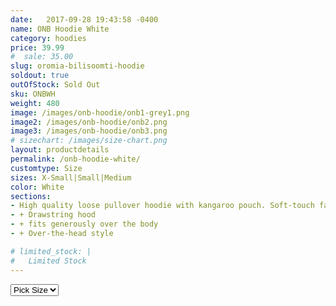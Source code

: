 ```yaml
---
date:   2017-09-28 19:43:58 -0400
name: ONB Hoodie White
category: hoodies
price: 39.99
#  sale: 35.00 
slug: oromia-bilisoomti-hoodie
soldout: true
outOfStock: Sold Out
sku: ONBWH
weight: 480
image: /images/onb-hoodie/onb1-grey1.png
image2: /images/onb-hoodie/onb2.png
image3: /images/onb-hoodie/onb3.png
# sizechart: /images/size-chart.png
layout: productdetails
permalink: /onb-hoodie-white/
customtype: Size
sizes: X-Small|Small|Medium
color: White
sections: 
- High quality loose pullover hoodie with kangaroo pouch. Soft-touch fabric.
- + Drawstring hood
- + fits generously over the body
- + Over-the-head style

# limited_stock: |
#   Limited Stock
---
```



<select id="my-size">
	  <option selected disabled>Pick Size</option>
	  <option disabled>X-Small</option>
	  <option disabled>Small</option>
	  <option disabled>Medium</option>
	  <option disabled>Large</option>
	  <option disabled>X-Large</option>
</select>


<!-- Lorem ipsum dolor sit amet, consectetur adipiscing elit. Duis ullamcorper ante non vehicula eleifend.
Phasellus ut feugiat tellus, vitae malesuada mi. Sed placerat ultrices enim, id fermentum ante tincidunt nec.
Nulla ut mi bibendum, sodales ex ut, tempor odio. Mauris finibus elit eget ornare efficitur. Fusce a mauris vitae lorem. -->
